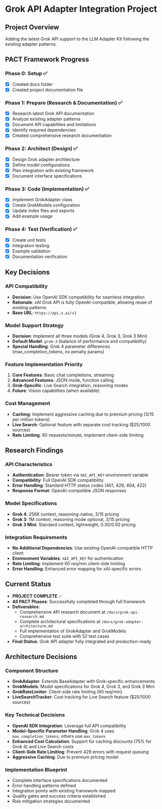 # Grok API Adapter Integration Project

## Project Overview
Adding the latest Grok API support to the LLM Adapter Kit following the existing adapter patterns.

## PACT Framework Progress

### Phase 0: Setup ✅
- [x] Created docs folder
- [x] Created project documentation file

### Phase 1: Prepare (Research & Documentation) ✅
- [x] Research latest Grok API documentation
- [x] Analyze existing adapter patterns
- [x] Document API capabilities and limitations
- [x] Identify required dependencies
- [x] Created comprehensive research documentation

### Phase 2: Architect (Design) ✅
- [x] Design Grok adapter architecture
- [x] Define model configurations
- [x] Plan integration with existing framework
- [x] Document interface specifications

### Phase 3: Code (Implementation) ✅
- [x] Implement GrokAdapter class
- [x] Create GrokModels configuration
- [x] Update index files and exports
- [x] Add example usage

### Phase 4: Test (Verification) ✅
- [x] Create unit tests
- [x] Integration testing
- [x] Example validation
- [x] Documentation verification

## Key Decisions

### API Compatibility
- **Decision**: Use OpenAI SDK compatibility for seamless integration
- **Rationale**: xAI Grok API is fully OpenAI-compatible, allowing reuse of existing patterns
- **Base URL**: `https://api.x.ai/v1`

### Model Support Strategy
- **Decision**: Implement all three models (Grok 4, Grok 3, Grok 3 Mini)
- **Default Model**: `grok-3` (balance of performance and compatibility)
- **Special Handling**: Grok 4 parameter differences (max_completion_tokens, no penalty params)

### Feature Implementation Priority
1. **Core Features**: Basic chat completions, streaming
2. **Advanced Features**: JSON mode, function calling
3. **Grok-Specific**: Live Search integration, reasoning modes
4. **Future**: Vision capabilities (when available)

### Cost Management
- **Caching**: Implement aggressive caching due to premium pricing ($3/$15 per million tokens)
- **Live Search**: Optional feature with separate cost tracking ($25/1000 sources)
- **Rate Limiting**: 60 requests/minute, implement client-side limiting

## Research Findings

### API Characteristics
- **Authentication**: Bearer token via `XAI_API_KEY` environment variable
- **Compatibility**: Full OpenAI SDK compatibility
- **Error Handling**: Standard HTTP status codes (401, 429, 404, 422)
- **Response Format**: OpenAI-compatible JSON responses

### Model Specifications
- **Grok 4**: 256K context, reasoning-native, $3/$15 pricing
- **Grok 3**: 1M context, reasoning mode optional, $3/$15 pricing  
- **Grok 3 Mini**: Standard context, lightweight, $0.30/$0.50 pricing

### Integration Requirements
- **No Additional Dependencies**: Use existing OpenAI-compatible HTTP client
- **Environment Variables**: `XAI_API_KEY` for authentication
- **Rate Limiting**: Implement 60 req/min client-side limiting
- **Error Handling**: Enhanced error mapping for xAI-specific errors

## Current Status
- **PROJECT COMPLETE** ✅
- **All PACT Phases**: Successfully completed through full framework
- **Deliverables**: 
  - Comprehensive API research document at `/docs/grok-api-research.md`
  - Complete architectural specifications at `/docs/grok-adapter-architecture.md`
  - Full implementation of GrokAdapter and GrokModels
  - Comprehensive test suite with 52 test cases
- **Final Status**: Grok API adapter fully integrated and production-ready

## Architecture Decisions

### Component Structure
- **GrokAdapter**: Extends BaseAdapter with Grok-specific enhancements
- **GrokModels**: Model specifications for Grok 4, Grok 3, and Grok 3 Mini
- **GrokRateLimiter**: Client-side rate limiting (60 req/min)
- **LiveSearchTracker**: Cost tracking for Live Search feature ($25/1000 sources)

### Key Technical Decisions
- **OpenAI SDK Integration**: Leverage full API compatibility
- **Model-Specific Parameter Handling**: Grok 4 uses `max_completion_tokens`, others use `max_tokens`
- **Enhanced Cost Calculation**: Support for caching discounts (75% for Grok 4) and Live Search costs
- **Client-Side Rate Limiting**: Prevent 429 errors with request queuing
- **Aggressive Caching**: Due to premium pricing model

### Implementation Blueprint
- Complete interface specifications documented
- Error handling patterns defined
- Integration points with existing framework mapped
- Quality gates and success criteria established
- Risk mitigation strategies documented
